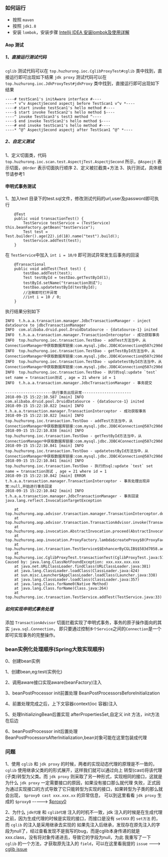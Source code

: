 ### 如何运行

*   按照 `maven` 
*   按照 `jdk1.8` 
*   安装 `lombok`，安装步骤 [Intellij IDEA 安装lombok及使用详解](https://blog.csdn.net/zhglance/article/details/54931430)


#### Aop 测试

##### 1、直接运行测试代码

`cglib` 测试代码可以在 `top.huzhurong.ioc.CglibProxyTest#cglib` 类中找到，直接运行即可出现如下结果
`jdk proxy` 测试代码可以在 `top.huzhurong.ioc.JdkProxyTest#jdkProxy` 类中找到，直接运行即可出现如下结果

```text
----# testScan1's initAware interface #----
----* v^v AspectjSecond aspectj before TestScan1 v^v *----
----# start invoke testScan1's hello method #----
----$ start invoke TestScan2's hello method $----
----^ invoke TestScan3's test3 method ^----
----$ end invoke TestScan2's hello method $----
----# end invoke testScan1's hello method #----
----* ^@^ AspectjSecond aspectj after TestScan1 ^@^ *----
```

##### 2、自定义测试

1、定义切面类，代码 `top.huzhurong.ioc.scan.test.AspectjTest.AspectjSecond` 所示，`@Aspecjt` 表示切面，`@Order` 表示切面执行顺序
2、定义被拦截类+方法
3、执行测试，具体细节请参考1
#### 申明式事务测试

1、加入test 目录下的test.sql文件，修改测试代码的url,user及password即可执行

```text
    @Test
    public void transactionTest() {
        TestService testService = (TestService) this.beanFactory.getBean("testService");
        Test test = Test.builder().age(22).id(18).name("test").build();
        testService.addTest(test);
    }
```

在 `TestService`中加入 `int i = 10/0` 即可测试异常发生后事务的回滚

```text
    @Transactional
    public void addTest(Test test) {
        testDao.addTest(test);
        Test testById = testDao.getTestById(1);
        testById.setName("transaction测试");
        testDao.updatetestById(testById);
        //注释即可打开异常
        //int i = 10 / 0;
    }
```

执行结果分别如下

```text
INFO  t.h.a.a.transaction.manager.JdbcTransactionManager - inject dataSource to jdbcTransactionManager
INFO  com.alibaba.druid.pool.DruidDataSource - {dataSource-1} inited
INFO  t.h.a.a.transaction.manager.TransactionInterceptor - 成功获取事务
INFO  top.huzhurong.ioc.transaction.TestDao - addTest方法当中，从ConnectionManager中获取数据库链接:com.mysql.jdbc.JDBC4Connection@587c290d
INFO  top.huzhurong.ioc.transaction.TestDao - getTestById方法当中，从ConnectionManager中获取数据库链接:com.mysql.jdbc.JDBC4Connection@587c290d
INFO  top.huzhurong.ioc.transaction.TestDao - updatetestById方法当中，从ConnectionManager中获取数据库链接:com.mysql.jdbc.JDBC4Connection@587c290d
INFO  top.huzhurong.ioc.transaction.TestDao - 执行的sql:update `test` set name = transaction测试 , age = 21 where id = 1
INFO  t.h.a.a.transaction.manager.JdbcTransactionManager - 事务提交

---------------------执行事务出现异常----------------------
2018-09-15 15:22:10.587 [main] INFO  com.alibaba.druid.pool.DruidDataSource - {dataSource-1} inited
2018-09-15 15:22:10.822 [main] INFO  t.h.a.a.transaction.manager.TransactionInterceptor - 成功获取事务
2018-09-15 15:22:10.822 [main] INFO  top.huzhurong.ioc.transaction.TestDao - addTest方法当中，从ConnectionManager中获取数据库链接:com.mysql.jdbc.JDBC4Connection@587c290d
2018-09-15 15:22:10.838 [main] INFO  top.huzhurong.ioc.transaction.TestDao - getTestById方法当中，从ConnectionManager中获取数据库链接:com.mysql.jdbc.JDBC4Connection@587c290d
2018-09-15 15:22:10.841 [main] INFO  top.huzhurong.ioc.transaction.TestDao - updatetestById方法当中，从ConnectionManager中获取数据库链接:com.mysql.jdbc.JDBC4Connection@587c290d
2018-09-15 15:22:10.841 [main] INFO  top.huzhurong.ioc.transaction.TestDao - 执行的sql:update `test` set name = transaction测试 , age = 21 where id = 1
2018-09-15 15:22:10.842 [main] ERROR t.h.a.a.transaction.manager.TransactionInterceptor - 事务处理出现异常:null,开始进行事务回滚
2018-09-15 15:22:10.842 [main] INFO  t.h.a.a.transaction.manager.JdbcTransactionManager - 事务回滚
java.lang.reflect.InvocationTargetException

	at top.huzhurong.aop.advisor.transaction.manager.TransactionInterceptor.doTransaction(TransactionInterceptor.java:38)
	at top.huzhurong.aop.advisor.transaction.TransactionAdvisor.invoke(TransactionAdvisor.java:42)
	at top.huzhurong.aop.invocation.AbstractInvocation.proceed(AbstractInvocation.java:55)
	at top.huzhurong.aop.invocation.ProxyFactory.lambda$createProxy$0(ProxyFactory.java:19)
	at top.huzhurong.ioc.transaction.TestService$$EnhancerByCGLIB$$583d7058.addTest(<generated>)
	at top.huzhurong.ioc.CglibProxyTest.transactionTest(CglibProxyTest.java:57)
Caused by: java.lang.ClassNotFoundException: xxx.xxx.xxx.xxx
	at java.net.URLClassLoader.findClass(URLClassLoader.java:381)
	at java.lang.ClassLoader.loadClass(ClassLoader.java:424)
	at sun.misc.Launcher$AppClassLoader.loadClass(Launcher.java:338)
	at java.lang.ClassLoader.loadClass(ClassLoader.java:357)
	at java.lang.Class.forName0(Native Method)
	at java.lang.Class.forName(Class.java:264)
	at top.huzhurong.ioc.transaction.TestService.addTest(TestService.java:33)

```


##### 如何实现申明式事务处理

添加 `TransactionAdvisor` 切面拦截实现了申明式事务，事务的原子操作面向的其实 `java.sql.Connection`，
即只要通过控制`多个Service`之间的`Connection`是一个即可实现事务的完整操作。

### bean实例化处理顺序(Spring大致实现顺序)

0、创建bean实例

1、创建bean,eg:test(实例化)

2、调用aware接口实现aware(beanFactory)注入

3、beanPostProcessor init前置处理 BeanPostProcessorsBeforeInitialization

4、前置处理完成之后，上下文容器context(ioc 容器)注入

5、处理InitializingBean后置实现 afterPropertiesSet,自定义 init 方法，init方法在后边

6、beanPostProcessor init后置处理 BeanPostProcessorsAfterInitialization,bean对象可能在这里包装成代理


### 问题
  
1、使用 `cglib` 和 `jdk proxy` 的时候，两者的实现动态代理的原理是不一致的，`cglib` 使用继承父类的的形式展开，这样我们就可以通过向上
转型(cast)将该代理(子类)转型为父类。而 `jdk proxy` 则采取了另一种形式，实现相同的接口，这就是为什么 `jdk proxy` 一定需要接口的原因，如果没有接口那么就代理
失败，正式因为通过实现接口的方式导致了它只能转型为实现的接口，如果转型为子类的那么就会出现，  `$proxy0 cast xxx.xxx.xx` 的异常信息，
可以到这里看看 `jdk proxy` 生成的 `$proxy0` -----> [$proxy0](https://git.io/fAKeS)  


2、为什么 `jdk代理` 和 `cglib代理` 注入的时机不一致，jdk 注入的时候是在生成代理之前，因为生成代理的时候是实现的接口，而接口是没有 `setXXX` 的 `set方法` 的，而 `cglib` 的注入是采用继承去实现的
如果先注入后继承，发现存在原先注入的字段为null了，经过查看发现不是我写的bug，而是cglib本身传递的就是xxx.class，没有将对象传递进去，导致它的字段为null，为此
我重写了一下  `cglib` 的一个方法，才获取原先注入的 `field`，可以在这里看我提的 `issue` ---> [cglib issue](https://github.com/cglib/cglib/issues/134)